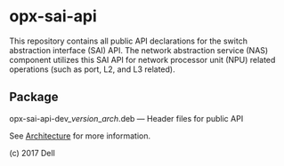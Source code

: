 # opx-sai-api
This repository contains all public API declarations for the switch abstraction interface (SAI) API. The network abstraction service (NAS) component utilizes this SAI API for network processor unit (NPU) related operations (such as port, L2, and L3 related). 

## Package
opx-sai-api-dev\_*version*\_*arch*.deb — Header files for public API  

See [Architecture](https://github.com/open-switch/opx-docs/wiki/Architecture) for more information.  

(c) 2017 Dell
